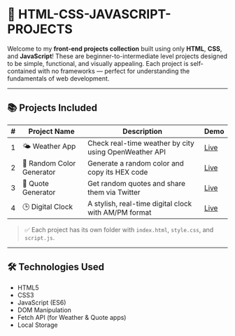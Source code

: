 # 🚀 HTML-CSS-JAVASCRIPT-PROJECTS

Welcome to my **front-end projects collection** built using only **HTML**, **CSS**, and **JavaScript**! These are beginner-to-intermediate level projects designed to be simple, functional, and visually appealing. Each project is self-contained with no frameworks — perfect for understanding the fundamentals of web development.

---

## 📚 Projects Included

| # | Project Name               | Description                                                                 | Demo           |
|--:|----------------------------|-----------------------------------------------------------------------------|----------------|
| 1 | 🌤️ Weather App             | Check real-time weather by city using OpenWeather API                      | [Live](#)      |
| 2 | 🎨 Random Color Generator   | Generate a random color and copy its HEX code                              | [Live](#)      |
| 3 | 🧠 Quote Generator          | Get random quotes and share them via Twitter                               | [Live](#)      |
| 4 | 🕒 Digital Clock            | A stylish, real-time digital clock with AM/PM format                       | [Live](#)      |

> ✅ Each project has its own folder with `index.html`, `style.css`, and `script.js`.

---

## 🛠️ Technologies Used

- HTML5
- CSS3
- JavaScript (ES6)
- DOM Manipulation
- Fetch API (for Weather & Quote apps)
- Local Storage 
